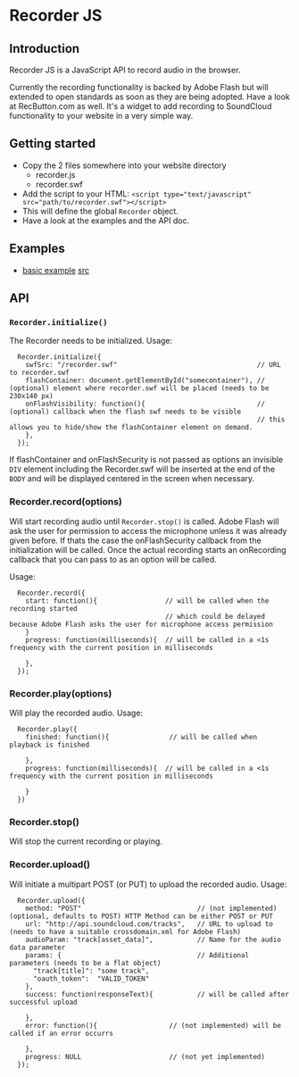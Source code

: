 # Recorder JS #
## Introduction ##
Recorder JS is a JavaScript API to record audio in the browser.

Currently the recording functionality is backed by Adobe Flash but will extended to open standards as soon as they are being adopted.
Have a look at RecButton.com as well. It's a widget to add recording to SoundCloud functionality to your website in a very simple way.

## Getting started ##
  * Copy the 2 files somewhere into your website directory
    * recorder.js
    * recorder.swf
  * Add the script to your HTML: ```<script type="text/javascript" src="path/to/recorder.swf"></script>```
  * This will define the global ``Recorder`` object.
  * Have a look at the examples and the API doc.

## Examples ##
  * [basic example](http://dl.dropbox.com/u/12477597/Permanent/recorder.js/examples/example-1.html) [src](https://github.com/jwagener/recorder.js/blob/master/examples/example-1.html)

## API ##
### ``Recorder.initialize()`` ###

The Recorder needs to be initialized. Usage:

      Recorder.initialize({
        swfSrc: "/recorder.swf"                                   // URL to recorder.swf
        flashContainer: document.getElementById("somecontainer"), // (optional) element where recorder.swf will be placed (needs to be 230x140 px)
        onFlashVisibility: function(){                            // (optional) callback when the flash swf needs to be visible
                                                                  // this allows you to hide/show the flashContainer element on demand.
        },
      });

If flashContainer and onFlashSecurity is not passed as options an invisible ``DIV`` element including the Recorder.swf will be
inserted at the end of the ``BODY`` and will be displayed centered in the screen when necessary.

### Recorder.record(options) ###

Will start recording audio until ``Recorder.stop()`` is called.
Adobe Flash will ask the user for permission to access the microphone unless it was already given before.
If thats the case the onFlashSecurity callback from the initialization will be called.
Once the actual recording starts an onRecording callback that you can pass to as an option will be called.

Usage:

      Recorder.record({
        start: function(){                 // will be called when the recording started 
                                           // which could be delayed because Adobe Flash asks the user for microphone access permission
        }
        progress: function(milliseconds){  // will be called in a <1s frequency with the current position in milliseconds
          
        },
      });

### Recorder.play(options) ###

Will play the recorded audio. Usage:

      Recorder.play({
        finished: function(){               // will be called when playback is finished
          
        },
        progress: function(milliseconds){  // will be called in a <1s frequency with the current position in milliseconds
          
        }
      })

### Recorder.stop() ###

Will stop the current recording or playing.

### Recorder.upload() ###

Will initiate a multipart POST (or PUT) to upload the recorded audio. Usage:

      Recorder.upload({
        method: "POST"                             // (not implemented) (optional, defaults to POST) HTTP Method can be either POST or PUT 
        url: "http://api.soundcloud.com/tracks",   // URL to upload to (needs to have a suitable crossdomain.xml for Adobe Flash)
        audioParam: "track[asset_data]",           // Name for the audio data parameter
        params: {                                  // Additional parameters (needs to be a flat object)
          "track[title]": "some track",
          "oauth_token":  "VALID_TOKEN"
        },
        success: function(responseText){           // will be called after successful upload
        
        },
        error: function(){                  // (not implemented) will be called if an error occurrs
        
        },
        progress: NULL                      // (not yet implemented)
      });

